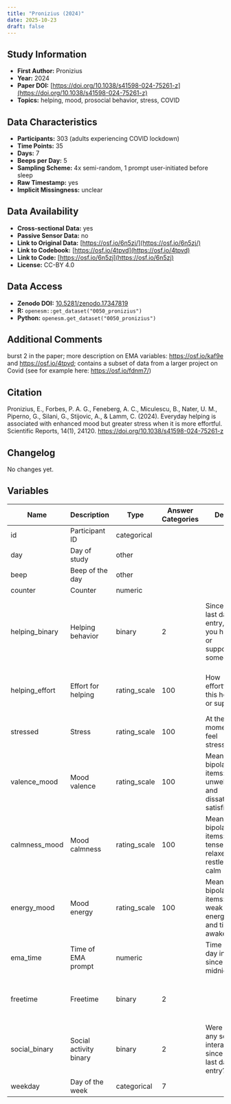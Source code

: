```yaml
---
title: "Pronizius (2024)"
date: 2025-10-23
draft: false
---
```



## Study Information

- **First Author:** Pronizius
- **Year:** 2024
- **Paper DOI:** [https://doi.org/10.1038/s41598-024-75261-z](https://doi.org/10.1038/s41598-024-75261-z)
- **Topics:** helping, mood, prosocial behavior, stress, COVID

## Data Characteristics

- **Participants:** 303 (adults experiencing COVID lockdown)
- **Time Points:** 35
- **Days:** 7
- **Beeps per Day:** 5
- **Sampling Scheme:** 4x semi-random, 1 prompt user-initiated before sleep
- **Raw Timestamp:** yes
- **Implicit Missingness:** unclear

## Data Availability

- **Cross-sectional Data:** yes
- **Passive Sensor Data:** no
- **Link to Original Data:** [https://osf.io/6n5zj/](https://osf.io/6n5zj/)
- **Link to Codebook:** [https://osf.io/4tpvd](https://osf.io/4tpvd)
- **Link to Code:** [https://osf.io/6n5zj](https://osf.io/6n5zj)
- **License:** CC-BY 4.0

## Data Access

- **Zenodo DOI:** [10.5281/zenodo.17347819](https://doi.org/10.5281/zenodo.17347819)
- **R:** `openesm::get_dataset("0050_pronizius")`
- **Python:** `openesm.get_dataset("0050_pronizius")`

## Additional Comments

burst 2 in the paper; more description on EMA variables: https://osf.io/kaf9e and https://osf.io/4tpvd; contains a subset of data from a larger project on Covid (see for example here: https://osf.io/fdnm7/)


## Citation

Pronizius, E., Forbes, P. A. G., Feneberg, A. C., Miculescu, B., Nater, U. M., Piperno, G., Silani, G., Stijovic, A., & Lamm, C. (2024). Everyday helping is associated with enhanced mood but greater stress when it is more effortful. Scientific Reports, 14(1), 24120. https://doi.org/10.1038/s41598-024-75261-z




## Changelog

No changes yet.

## Variables

| Name | Description | Type | Answer Categories | Details | Labels | Transformation | Source | Assessment Type | Construct | Comments |
|------|-------------|------|------------------|---------|--------|----------------|--------|----------------|----------|----------|
| id | Participant ID | categorical |  |  |  |  |  | ESM |  |  |
| day | Day of study | other |  |  |  |  |  | ESM |  |  |
| beep | Beep of the day | other |  |  |  |  |  | ESM |  |  |
| counter | Counter | numeric |  |  |  |  |  | ESM |  |  |
| helping_binary | Helping behavior | binary | 2 | Since the last data entry, have you helped or supported someone? | 0 = no<br>1 = yes |  |  | ESM | helping behavior, prosocial behavior, social behavior, big five, agreeableness |  |
| helping_effort | Effort for helping | rating_scale | 100 | How effortful was this helping or support? | 0 = not at all<br>100 = very much |  |  | ESM | helping effort, prosocial behavior, social behavior |  |
| stressed | Stress | rating_scale | 100 | At the moment, I feel stressed | 0 = not at all<br>100 = very much |  |  | ESM | stress, negative affect, affect |  |
| valence_mood | Mood valence | rating_scale | 100 | Mean of two bipolar items: unwell-well and dissatisfied-satisfied | 0 = not at all<br>100 = very much | mean-scored | Adapted multidimensional mood questionnaire | ESM | affect, valence, satisfaction, wellness |  |
| calmness_mood | Mood calmness | rating_scale | 100 | Mean of two bipolar items: tense-relaxed and restless-calm | 0 = not at all<br>100 = very much | mean-scored | Adapted multidimensional mood questionnaire | ESM | affect, calmness, relaxation, restlessness, tenseness |  |
| energy_mood | Mood energy | rating_scale | 100 | Mean of two bipolar items: weak-energetic and tired-awake | 0 = not at all<br>100 = very much | mean-scored | Adapted multidimensional mood questionnaire | ESM | affect, energy, tiredness |  |
| ema_time | Time of EMA prompt | numeric |  | Time of the day in hours since midnight |  |  |  | ESM |  |  |
| freetime | Freetime | binary | 2 |  | 0 = current data entry while working/studying<br>1 = during free time |  |  | ESM | activity, context |  |
| social_binary | Social activity binary | binary | 2 | Were there any social interactions since the last data entry? | 0 = No<br>1 = Yes |  |  | ESM | social interaction |  |
| weekday | Day of the week | categorical | 7 |  |  |  |  | ESM |  |  |
